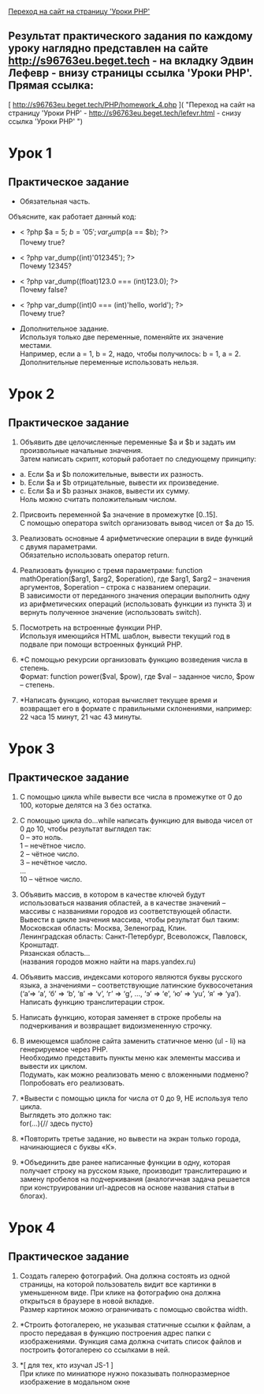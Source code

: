<a href="http://s96763eu.beget.tech/PHP/homework_4.php" target="_blank">Переход на сайт на страницу 'Уроки PHP'</a>

## Результат практического задания по каждому уроку наглядно представлен на сайте<br> http://s96763eu.beget.tech - на вкладку Эдвин Лефевр - внизу страницы ссылка 'Уроки PHP'.<br>Прямая ссылка: <br>

[ http://s96763eu.beget.tech/PHP/homework_4.php ]( "Переход на сайт на страницу 'Уроки PHP' - http://s96763eu.beget.tech/lefevr.html - снизу ссылка 'Уроки PHP' ")

# Урок 1
## Практическое задание

* Обязательная часть.

Объясните, как работает данный код:

* < ?php $a = 5; $b = '05'; var_dump($a == $b); ?><br>
Почему true? 

* < ?php var_dump((int)'012345'); ?><br>
Почему 12345?

* < ?php var_dump((float)123.0 === (int)123.0); ?><br>
Почему false? 

* < ?php var_dump((int)0 === (int)'hello, world'); ?><br>
Почему true? 

* Дополнительное задание. <br>
Используя только две переменные, поменяйте их значение местами. <br>Например, если a = 1, b = 2, надо, чтобы получилось: b = 1, a = 2. <br>Дополнительные переменные использовать нельзя.

# Урок 2
## Практическое задание

1. Объявить две целочисленные переменные $a и $b и задать им произвольные начальные значения. <br>Затем написать скрипт, который работает по следующему принципу:
* a. Если $a и $b положительные, вывести их разность.
* b. Если $а и $b отрицательные, вывести их произведение.
* c. Если $а и $b разных знаков, вывести их сумму.
<br>Ноль можно считать положительным числом.

2. Присвоить переменной $а значение в промежутке [0..15]. <br>С помощью оператора switch организовать вывод чисел от $a до 15.

3. Реализовать основные 4 арифметические операции в виде функций с двумя параметрами. <br>Обязательно использовать оператор return.

4. Реализовать функцию с тремя параметрами: function mathOperation($arg1, $arg2, $operation), где $arg1, $arg2 – значения аргументов, $operation – строка с названием операции. <br>В зависимости от переданного значения операции выполнить одну из арифметических операций (использовать функции из пункта 3) и вернуть полученное значение (использовать switch).

5. Посмотреть на встроенные функции PHP. <br>Используя имеющийся HTML шаблон, вывести текущий год в подвале при помощи встроенных функций PHP.

6. *С помощью рекурсии организовать функцию возведения числа в степень. <br>Формат: function power($val, $pow), где $val – заданное число, $pow – степень.

7. *Написать функцию, которая вычисляет текущее время и возвращает его в формате с правильными склонениями, например: 22 часа 15 минут, 21 час 43 минуты.

# Урок 3
## Практическое задание

1. С помощью цикла while вывести все числа в промежутке от 0 до 100, которые делятся на 3 без остатка.

2. С помощью цикла do…while написать функцию для вывода чисел от 0 до 10, чтобы результат выглядел так:<br>
0 – это ноль.<br>
1 – нечётное число.<br>
2 – чётное число.<br>
3 – нечётное число.<br>
…<br>
10 – чётное число.

3. Объявить массив, в котором в качестве ключей будут использоваться названия областей, а в качестве значений – массивы с названиями городов из соответствующей области.
Вывести в цикле значения массива, чтобы результат был таким:<br>
Московская область: Москва, Зеленоград, Клин.<br>
Ленинградская область: Санкт-Петербург, Всеволожск, Павловск, Кронштадт.<br>
Рязанская область…<br>
(названия городов можно найти на maps.yandex.ru)

4. Объявить массив, индексами которого являются буквы русского языка, а значениями – соответствующие латинские буквосочетания (‘а’=> ’a’, ‘б’ => ‘b’, ‘в’ => ‘v’, ‘г’ => ‘g’, …, ‘э’ => ‘e’, ‘ю’ => ‘yu’, ‘я’ => ‘ya’).<br>
Написать функцию транслитерации строк.

5. Написать функцию, которая заменяет в строке пробелы на подчеркивания и возвращает видоизмененную строчку.

6. В имеющемся шаблоне сайта заменить статичное меню (ul - li) на генерируемое через PHP.<br>Необходимо представить пункты меню как элементы массива и вывести их циклом.<br> Подумать, как можно реализовать меню с вложенными подменю? Попробовать его реализовать.

7. *Вывести с помощью цикла for числа от 0 до 9, НЕ используя тело цикла. <br>Выглядеть это должно так: <br>for(…){// здесь пусто}

8. *Повторить третье задание, но вывести на экран только города, начинающиеся с буквы «К».

9. *Объединить две ранее написанные функции в одну, которая получает строку на русском языке, производит транслитерацию и замену пробелов на подчеркивания (аналогичная задача решается при конструировании url-адресов на основе названия статьи в блогах).

# Урок 4
## Практическое задание

1. Создать галерею фотографий. Она должна состоять из одной страницы, на которой пользователь видит все картинки в уменьшенном виде. При клике на фотографию она должна открыться в браузере в новой вкладке.<br> Размер картинок можно ограничивать с помощью свойства width.

2. *Строить фотогалерею, не указывая статичные ссылки к файлам, а просто передавая в функцию построения адрес папки с изображениями. Функция сама должна считать список файлов и построить фотогалерею со ссылками в ней.

3. *[ для тех, кто изучал JS-1 ]<br> При клике по миниатюре нужно показывать полноразмерное изображение в модальном окне

